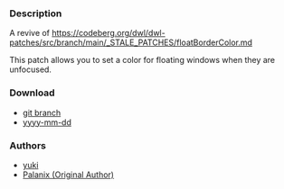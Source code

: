 ### Description
A revive of <https://codeberg.org/dwl/dwl-patches/src/branch/main/_STALE_PATCHES/floatBorderColor.md>

This patch allows you to set a color for floating windows when they are unfocused.

### Download
- [git branch](https://codeberg.org/yuki-was-taken/dwl-patch/src/branch/float-unfocused-border-color/)
- [yyyy-mm-dd](https://codeberg.org/dwl/dwl-patches/raw/branch/main/patches/float-unfocused-border-color/float-unfocused-border-color.patch)

### Authors
- [yuki](https://codeberg.org/yuki-was-taken)
- [Palanix (Original Author)](https://github.com/PalanixYT)
